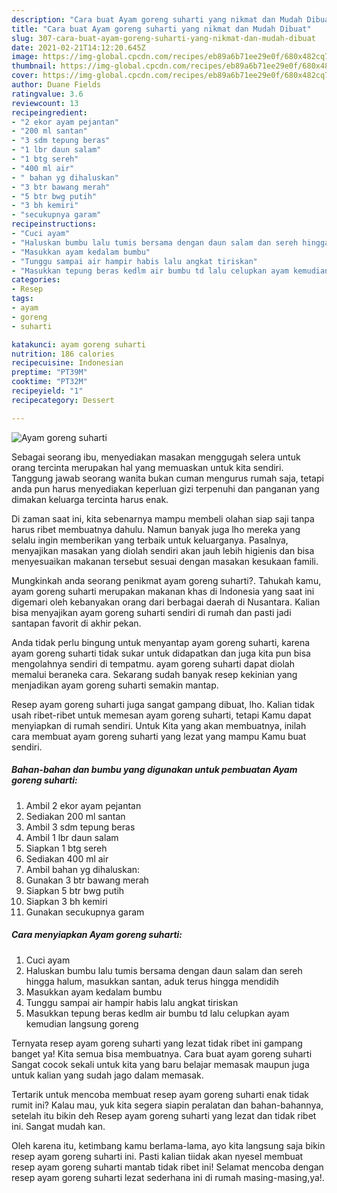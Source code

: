 ```yaml
---
description: "Cara buat Ayam goreng suharti yang nikmat dan Mudah Dibuat"
title: "Cara buat Ayam goreng suharti yang nikmat dan Mudah Dibuat"
slug: 307-cara-buat-ayam-goreng-suharti-yang-nikmat-dan-mudah-dibuat
date: 2021-02-21T14:12:20.645Z
image: https://img-global.cpcdn.com/recipes/eb89a6b71ee29e0f/680x482cq70/ayam-goreng-suharti-foto-resep-utama.jpg
thumbnail: https://img-global.cpcdn.com/recipes/eb89a6b71ee29e0f/680x482cq70/ayam-goreng-suharti-foto-resep-utama.jpg
cover: https://img-global.cpcdn.com/recipes/eb89a6b71ee29e0f/680x482cq70/ayam-goreng-suharti-foto-resep-utama.jpg
author: Duane Fields
ratingvalue: 3.6
reviewcount: 13
recipeingredient:
- "2 ekor ayam pejantan"
- "200 ml santan"
- "3 sdm tepung beras"
- "1 lbr daun salam"
- "1 btg sereh"
- "400 ml air"
- " bahan yg dihaluskan"
- "3 btr bawang merah"
- "5 btr bwg putih"
- "3 bh kemiri"
- "secukupnya garam"
recipeinstructions:
- "Cuci ayam"
- "Haluskan bumbu lalu tumis bersama dengan daun salam dan sereh hingga halum, masukkan santan, aduk terus hingga mendidih"
- "Masukkan ayam kedalam bumbu"
- "Tunggu sampai air hampir habis lalu angkat tiriskan"
- "Masukkan tepung beras kedlm air bumbu td lalu celupkan ayam kemudian langsung goreng"
categories:
- Resep
tags:
- ayam
- goreng
- suharti

katakunci: ayam goreng suharti 
nutrition: 186 calories
recipecuisine: Indonesian
preptime: "PT39M"
cooktime: "PT32M"
recipeyield: "1"
recipecategory: Dessert

---
```



![Ayam goreng suharti](https://img-global.cpcdn.com/recipes/eb89a6b71ee29e0f/680x482cq70/ayam-goreng-suharti-foto-resep-utama.jpg)

Sebagai seorang ibu, menyediakan masakan menggugah selera untuk orang tercinta merupakan hal yang memuaskan untuk kita sendiri. Tanggung jawab seorang  wanita bukan cuman mengurus rumah saja, tetapi anda pun harus menyediakan keperluan gizi terpenuhi dan panganan yang dimakan keluarga tercinta harus enak.

Di zaman  saat ini, kita sebenarnya mampu membeli olahan siap saji tanpa harus ribet membuatnya dahulu. Namun banyak juga lho mereka yang selalu ingin memberikan yang terbaik untuk keluarganya. Pasalnya, menyajikan masakan yang diolah sendiri akan jauh lebih higienis dan bisa menyesuaikan makanan tersebut sesuai dengan masakan kesukaan famili. 



Mungkinkah anda seorang penikmat ayam goreng suharti?. Tahukah kamu, ayam goreng suharti merupakan makanan khas di Indonesia yang saat ini digemari oleh kebanyakan orang dari berbagai daerah di Nusantara. Kalian bisa menyajikan ayam goreng suharti sendiri di rumah dan pasti jadi santapan favorit di akhir pekan.

Anda tidak perlu bingung untuk menyantap ayam goreng suharti, karena ayam goreng suharti tidak sukar untuk didapatkan dan juga kita pun bisa mengolahnya sendiri di tempatmu. ayam goreng suharti dapat diolah memalui beraneka cara. Sekarang sudah banyak resep kekinian yang menjadikan ayam goreng suharti semakin mantap.

Resep ayam goreng suharti juga sangat gampang dibuat, lho. Kalian tidak usah ribet-ribet untuk memesan ayam goreng suharti, tetapi Kamu dapat menyiapkan di rumah sendiri. Untuk Kita yang akan membuatnya, inilah cara membuat ayam goreng suharti yang lezat yang mampu Kamu buat sendiri.

<!--inarticleads1-->

##### Bahan-bahan dan bumbu yang digunakan untuk pembuatan Ayam goreng suharti:

1. Ambil 2 ekor ayam pejantan
1. Sediakan 200 ml santan
1. Ambil 3 sdm tepung beras
1. Ambil 1 lbr daun salam
1. Siapkan 1 btg sereh
1. Sediakan 400 ml air
1. Ambil  bahan yg dihaluskan:
1. Gunakan 3 btr bawang merah
1. Siapkan 5 btr bwg putih
1. Siapkan 3 bh kemiri
1. Gunakan secukupnya garam




<!--inarticleads2-->

##### Cara menyiapkan Ayam goreng suharti:

1. Cuci ayam
1. Haluskan bumbu lalu tumis bersama dengan daun salam dan sereh hingga halum, masukkan santan, aduk terus hingga mendidih
1. Masukkan ayam kedalam bumbu
1. Tunggu sampai air hampir habis lalu angkat tiriskan
1. Masukkan tepung beras kedlm air bumbu td lalu celupkan ayam kemudian langsung goreng




Ternyata resep ayam goreng suharti yang lezat tidak ribet ini gampang banget ya! Kita semua bisa membuatnya. Cara buat ayam goreng suharti Sangat cocok sekali untuk kita yang baru belajar memasak maupun juga untuk kalian yang sudah jago dalam memasak.

Tertarik untuk mencoba membuat resep ayam goreng suharti enak tidak rumit ini? Kalau mau, yuk kita segera siapin peralatan dan bahan-bahannya, setelah itu bikin deh Resep ayam goreng suharti yang lezat dan tidak ribet ini. Sangat mudah kan. 

Oleh karena itu, ketimbang kamu berlama-lama, ayo kita langsung saja bikin resep ayam goreng suharti ini. Pasti kalian tiidak akan nyesel membuat resep ayam goreng suharti mantab tidak ribet ini! Selamat mencoba dengan resep ayam goreng suharti lezat sederhana ini di rumah masing-masing,ya!.


